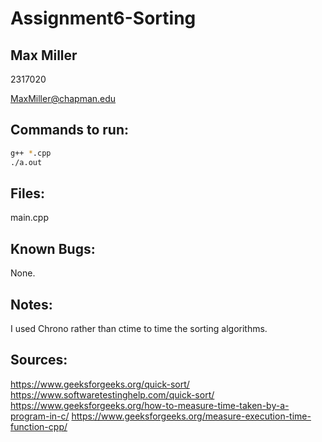 # Assignment6-Sorting
## Max Miller
2317020

MaxMiller@chapman.edu


## Commands to run:
```bash
g++ *.cpp
./a.out
```


## Files:
  main.cpp
  
  
## Known Bugs:
  None.
  
  
## Notes:
  I used Chrono rather than ctime to time the sorting algorithms.
  

## Sources:
https://www.geeksforgeeks.org/quick-sort/
https://www.softwaretestinghelp.com/quick-sort/
https://www.geeksforgeeks.org/how-to-measure-time-taken-by-a-program-in-c/
https://www.geeksforgeeks.org/measure-execution-time-function-cpp/
